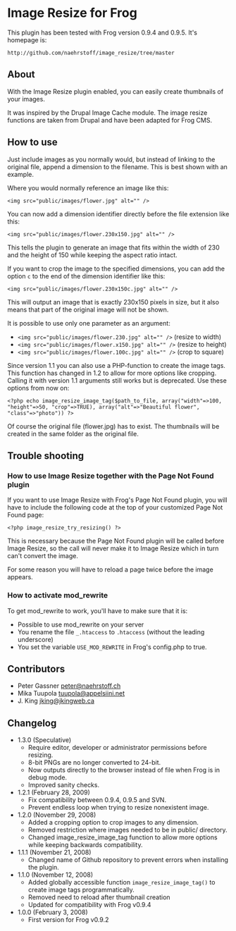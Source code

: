 Image Resize for Frog
=====================

This plugin has been tested with Frog version 0.9.4 and 0.9.5. It's homepage is:

`http://github.com/naehrstoff/image_resize/tree/master`


About
-----

With the Image Resize plugin enabled, you can easily create thumbnails of your images.

It was inspired by the Drupal Image Cache module. The image resize functions are taken from Drupal and have been adapted for Frog CMS.


How to use
----------

Just include images as you normally would, but instead of linking to the original file, append a dimension to the filename. This is best shown with an example.

Where you would normally reference an image like this:

`<img src="public/images/flower.jpg" alt="" />`

You can now add a dimension identifier directly before the file extension like this:

`<img src="public/images/flower.230x150.jpg" alt="" />`

This tells the plugin to generate an image that fits within the width of 230 and the height of 150 while keeping the aspect ratio intact.

If you want to crop the image to the specified dimensions, you can add the option `c` to the end of the dimension identifier like this:

`<img src="public/images/flower.230x150c.jpg" alt="" />`

This will output an image that is exactly 230x150 pixels in size, but it also means that part of the original image will not be shown.

It is possible to use only one parameter as an argument:

* `<img src="public/images/flower.230.jpg" alt="" />` (resize to width)
* `<img src="public/images/flower.x150.jpg" alt="" />` (resize to height)
* `<img src="public/images/flower.100c.jpg" alt="" />` (crop to square)

Since version 1.1 you can also use a PHP-function to create the image tags. This function has changed in 1.2 to allow for more options like cropping. Calling it with version 1.1 arguments still works but is deprecated. Use these options from now on:

`<?php echo image_resize_image_tag($path_to_file, array("width"=>100, "height"=>50, "crop"=>TRUE), array("alt"=>"Beautiful flower", "class"=>"photo")) ?>`

Of course the original file (flower.jpg) has to exist. The thumbnails will be created in the same folder as the original file.


Trouble shooting
-----------------

### How to use Image Resize together with the Page Not Found plugin

If you want to use Image Resize with Frog's Page Not Found plugin, you will have to include the following code at the top of your customized Page Not Found page:

`<?php image_resize_try_resizing() ?>`

This is necessary because the Page Not Found plugin will be called before Image Resize, so the call will never make it to Image Resize which in turn can't convert the image.

For some reason you will have to reload a page twice before the image appears.

### How to activate mod_rewrite

To get mod_rewrite to work, you'll have to make sure that it is:

* Possible to use mod_rewrite on your server
* You rename the file `_.htaccess` to `.htaccess` (without the leading underscore)
* You set the variable `USE_MOD_REWRITE` in Frog's config.php to true.


Contributors
------------

* Peter Gassner <peter@naehrstoff.ch>
* Mika Tuupola <tuupola@appelsiini.net>
* J. King <jking@jkingweb.ca>


Changelog
---------

* 1.3.0 (Speculative)
	* Require editor, developer or administrator permissions before resizing.
	* 8-bit PNGs are no longer converted to 24-bit.
	* Now outputs directly to the browser instead of file when Frog is in debug mode.
	* Improved sanity checks.
* 1.2.1 (February 28, 2009)
	* Fix compatibility between 0.9.4, 0.9.5 and SVN.
	* Prevent endless loop when trying to resize nonexistent image.
* 1.2.0 (November 29, 2008)
	* Added a cropping option to crop images to any dimension.
	* Removed restriction where images needed to be in public/ directory.
	* Changed image_resize_image_tag function to allow more options while keeping backwards compatibility.
* 1.1.1 (November 21, 2008)
	* Changed name of Github repository to prevent errors when installing the plugin.
* 1.1.0 (November 12, 2008)
	* Added globally accessible function `image_resize_image_tag()` to create image tags programmatically.
	* Removed need to reload after thumbnail creation
	* Updated for compatibility with Frog v0.9.4
* 1.0.0 (February 3, 2008)
	* First version for Frog v0.9.2